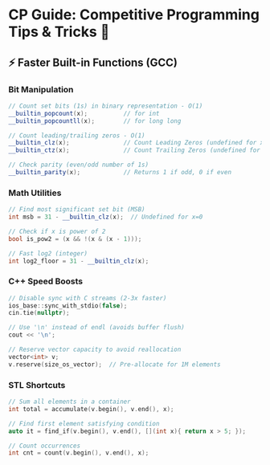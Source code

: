 # CP Guide: Competitive Programming Tips & Tricks 🚀

## ⚡ Faster Built-in Functions (GCC)

### Bit Manipulation
```cpp
// Count set bits (1s) in binary representation - O(1)
__builtin_popcount(x);          // for int
__builtin_popcountll(x);        // for long long

// Count leading/trailing zeros - O(1)
__builtin_clz(x);               // Count Leading Zeros (undefined for x=0)
__builtin_ctz(x);               // Count Trailing Zeros (undefined for x=0)

// Check parity (even/odd number of 1s)
__builtin_parity(x);            // Returns 1 if odd, 0 if even
```

### Math Utilities
```cpp
// Find most significant set bit (MSB)
int msb = 31 - __builtin_clz(x);  // Undefined for x=0

// Check if x is power of 2
bool is_pow2 = (x && !(x & (x - 1)));

// Fast log2 (integer)
int log2_floor = 31 - __builtin_clz(x);
```

### C++ Speed Boosts
```cpp
// Disable sync with C streams (2-3x faster)
ios_base::sync_with_stdio(false);
cin.tie(nullptr);

// Use '\n' instead of endl (avoids buffer flush)
cout << '\n';

// Reserve vector capacity to avoid reallocation
vector<int> v;
v.reserve(size_os_vector);  // Pre-allocate for 1M elements
```

### STL Shortcuts
```cpp
// Sum all elements in a container
int total = accumulate(v.begin(), v.end(), x);

// Find first element satisfying condition
auto it = find_if(v.begin(), v.end(), [](int x){ return x > 5; });

// Count occurrences
int cnt = count(v.begin(), v.end(), x);
```
